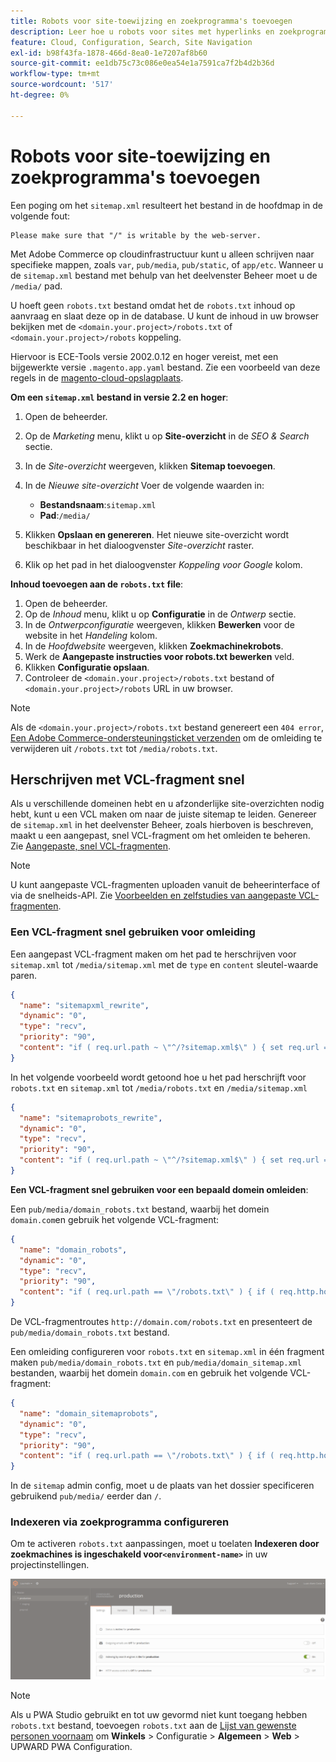 ```yaml
---
title: Robots voor site-toewijzing en zoekprogramma's toevoegen
description: Leer hoe u robots voor sites met hyperlinks en zoekprogramma's aan Adobe Commerce kunt toevoegen op cloudinfrastructuur.
feature: Cloud, Configuration, Search, Site Navigation
exl-id: b98f43fa-1878-466d-8ea0-1e7207af8b60
source-git-commit: ee1db75c73c086e0ea54e1a7591ca7f2b4d2b36d
workflow-type: tm+mt
source-wordcount: '517'
ht-degree: 0%

---
```


# Robots voor site-toewijzing en zoekprogramma&#39;s toevoegen

Een poging om het `sitemap.xml` resulteert het bestand in de hoofdmap in de volgende fout:

```terminal
Please make sure that "/" is writable by the web-server.
```

Met Adobe Commerce op cloudinfrastructuur kunt u alleen schrijven naar specifieke mappen, zoals `var`, `pub/media`, `pub/static`, of `app/etc`. Wanneer u de `sitemap.xml` bestand met behulp van het deelvenster Beheer moet u de `/media/` pad.

U hoeft geen `robots.txt` bestand omdat het de `robots.txt` inhoud op aanvraag en slaat deze op in de database. U kunt de inhoud in uw browser bekijken met de `<domain.your.project>/robots.txt` of `<domain.your.project>/robots` koppeling.

Hiervoor is ECE-Tools versie 2002.0.12 en hoger vereist, met een bijgewerkte versie `.magento.app.yaml` bestand. Zie een voorbeeld van deze regels in de [magento-cloud-opslagplaats](https://github.com/magento/magento-cloud/blob/master/.magento.app.yaml#L43-L49).

**Om een `sitemap.xml` bestand in versie 2.2 en hoger**:

1. Open de beheerder.
1. Op de _Marketing_ menu, klikt u op **Site-overzicht** in de _SEO &amp; Search_ sectie.
1. In de _Site-overzicht_ weergeven, klikken **Sitemap toevoegen**.
1. In de _Nieuwe site-overzicht_ Voer de volgende waarden in:

   - **Bestandsnaam**:`sitemap.xml`
   - **Pad**:`/media/`

1. Klikken **Opslaan en genereren**. Het nieuwe site-overzicht wordt beschikbaar in het dialoogvenster _Site-overzicht_ raster.
1. Klik op het pad in het dialoogvenster _Koppeling voor Google_ kolom.

**Inhoud toevoegen aan de `robots.txt` file**:

1. Open de beheerder.
1. Op de _Inhoud_ menu, klikt u op **Configuratie** in de _Ontwerp_ sectie.
1. In de _Ontwerpconfiguratie_ weergeven, klikken **Bewerken** voor de website in het _Handeling_ kolom.
1. In de _Hoofdwebsite_ weergeven, klikken **Zoekmachinekrobots**.
1. Werk de **Aangepaste instructies voor robots.txt bewerken** veld.
1. Klikken **Configuratie opslaan**.
1. Controleer de `<domain.your.project>/robots.txt` bestand of `<domain.your.project>/robots` URL in uw browser.

>[!NOTE]
>
>Als de `<domain.your.project>/robots.txt` bestand genereert een `404 error`, [Een Adobe Commerce-ondersteuningsticket verzenden](https://experienceleague.adobe.com/docs/commerce-knowledge-base/kb/help-center-guide/magento-help-center-user-guide.html#submit-ticket) om de omleiding te verwijderen uit `/robots.txt` tot `/media/robots.txt`.

## Herschrijven met VCL-fragment snel

Als u verschillende domeinen hebt en u afzonderlijke site-overzichten nodig hebt, kunt u een VCL maken om naar de juiste sitemap te leiden. Genereer de `sitemap.xml` in het deelvenster Beheer, zoals hierboven is beschreven, maakt u een aangepast, snel VCL-fragment om het omleiden te beheren. Zie [Aangepaste, snel VCL-fragmenten](../cdn/fastly-vcl-custom-snippets.md).

>[!NOTE]
>
> U kunt aangepaste VCL-fragmenten uploaden vanuit de beheerinterface of via de snelheids-API. Zie [Voorbeelden en zelfstudies van aangepaste VCL-fragmenten](../cdn/fastly-vcl-custom-snippets.md#example-vcl-snippet-code).

### Een VCL-fragment snel gebruiken voor omleiding

Een aangepast VCL-fragment maken om het pad te herschrijven voor `sitemap.xml` tot `/media/sitemap.xml` met de `type` en `content` sleutel-waarde paren.

```json
{
  "name": "sitemapxml_rewrite",
  "dynamic": "0",
  "type": "recv",
  "priority": "90",
  "content": "if ( req.url.path ~ \"^/?sitemap.xml$\" ) { set req.url = \"/media/sitemap.xml\"; }"
}
```

In het volgende voorbeeld wordt getoond hoe u het pad herschrijft voor `robots.txt` en `sitemap.xml` tot `/media/robots.txt` en `/media/sitemap.xml`

```json
{
  "name": "sitemaprobots_rewrite",
  "dynamic": "0",
  "type": "recv",
  "priority": "90",
  "content": "if ( req.url.path ~ \"^/?sitemap.xml$\" ) { set req.url = \"/media/sitemap.xml\"; } else if (req.url.path ~ \"^/?robots.txt$\") { set req.url = \"/media/robots.txt\";}"
}
```

**Een VCL-fragment snel gebruiken voor een bepaald domein omleiden**:

Een `pub/media/domain_robots.txt` bestand, waarbij het domein `domain.com`en gebruik het volgende VCL-fragment:

```json
{
  "name": "domain_robots",
  "dynamic": "0",
  "type": "recv",
  "priority": "90",
  "content": "if ( req.url.path == \"/robots.txt\" ) { if ( req.http.host ~ \"(domain).com$\" ) { set req.url = \"/media/\" re.group.1 \"_robots.txt\"; }}"
}
```

De VCL-fragmentroutes `http://domain.com/robots.txt` en presenteert de `pub/media/domain_robots.txt` bestand.

Een omleiding configureren voor `robots.txt` en `sitemap.xml` in één fragment maken `pub/media/domain_robots.txt` en `pub/media/domain_sitemap.xml` bestanden, waarbij het domein `domain.com` en gebruik het volgende VCL-fragment:

```json
{
  "name": "domain_sitemaprobots",
  "dynamic": "0",
  "type": "recv",
  "priority": "90",
  "content": "if ( req.url.path == \"/robots.txt\" ) { if ( req.http.host ~ \"(domain).com$\" ) { set req.url = \"/media/\" re.group.1 \"_robots.txt\"; }} else if ( req.url.path == \"/sitemap.xml\" ) { if ( req.http.host ~ \"(domain).com$\" ) {  set req.url = \"/media/\" re.group.1 \"_sitemap.xml\"; }}"
}
```

In de `sitemap` admin config, moet u de plaats van het dossier specificeren gebruikend `pub/media/` eerder dan `/`.

### Indexeren via zoekprogramma configureren

Om te activeren `robots.txt` aanpassingen, moet u toelaten **Indexeren door zoekmachines is ingeschakeld voor`<environment-name>`** in uw projectinstellingen.

![Gebruik de [!DNL Cloud Console] om omgevingen te beheren](../../assets/robots-indexing-by-search-engine.png)

>[!NOTE]
>
>Als u PWA Studio gebruikt en tot uw gevormd niet kunt toegang hebben `robots.txt` bestand, toevoegen `robots.txt` aan de [Lijst van gewenste personen voornaam](https://github.com/magento/magento2-upward-connector#front-name-allowlist) om **Winkels** > Configuratie > **Algemeen** > **Web** > UPWARD PWA Configuration.
